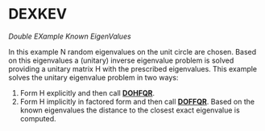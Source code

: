 # DEXKEV #
_Double EXample Known EigenValues_

In this example N random eigenvalues on the unit circle are chosen. Based on this eigenvalues a (unitary) inverse eigenvalue problem is solved providing a unitary matrix H with the prescribed eigenvalues. This example solves the unitary eigenvalue problem in two ways:
 1. Form H explicitly and then call [__DOHFQR__]().
 2. Form H implicitly in factored form and then call [__DOFFQR__]().
Based on the known eigenvalues the distance to the closest exact eigenvalue is computed.
